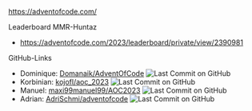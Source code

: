 https://adventofcode.com/

Leaderboard MMR-Huntaz
* https://adventofcode.com/2023/leaderboard/private/view/2390981

GitHub-Links
* Dominique: [Domanaik/AdventOfCode](https://github.com/Domanaik/AdventOfCode) ![Last Commit on GitHub](https://img.shields.io/github/last-commit/Domanaik/AdventOfCode)
* Korbinian: [kojofl/aoc_2023](https://github.com/kojofl/aoc_2023) ![Last Commit on GitHub](https://img.shields.io/github/last-commit/kojofl/aoc_2023)
* Manuel: [maxi99manuel99/AOC2023](https://github.com/maxi99manuel99/AOC2023) ![Last Commit on GitHub](https://img.shields.io/github/last-commit/maxi99manuel99/AOC2023)
* Adrian: [AdriSchmi/adventofcode](https://github.com/AdriSchmi/adventofcode) ![Last Commit on GitHub](https://img.shields.io/github/last-commit/AdriSchmi/adventofcode)